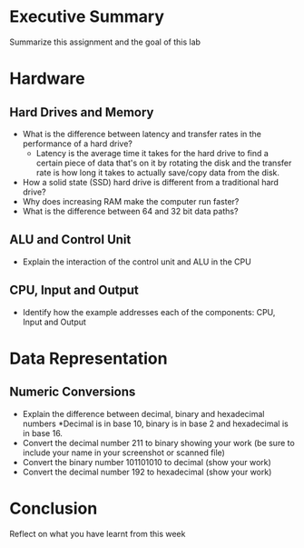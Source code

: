 # Executive Summary
Summarize this assignment and the goal of this lab

# Hardware
## Hard Drives and Memory
* What is the difference between latency and transfer rates in the performance of a hard drive? 
   * Latency is the average time it takes for the hard drive to find a certain piece of data that's on it by rotating the disk and the transfer rate is how long it takes to      actually save/copy data from the disk.
* How a solid state (SSD) hard drive is different from a traditional hard drive?
* Why does increasing RAM make the computer run faster?
* What is the difference between 64 and 32 bit data paths?

## ALU and Control Unit
* Explain the interaction of the control unit and ALU in the CPU

## CPU, Input and Output
* Identify how the example addresses each of the components: CPU, Input and Output

# Data Representation

## Numeric Conversions
* Explain the difference between decimal, binary and hexadecimal numbers 
  *Decimal is in base 10, binary is in base 2 and hexadecimal is in base 16.
* Convert the decimal number 211 to binary showing your work (be sure to include your name in your screenshot or scanned file)
* Convert the binary number 101101010 to decimal (show your work)
* Convert the decimal number 192 to hexadecimal (show your work)

# Conclusion
Reflect on what you have learnt from this week
